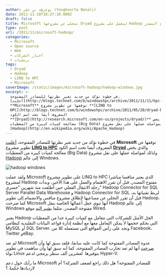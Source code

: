 ```yaml
---
author: يوغرطة بن علي (Youghourta Benali)
date: 2011-11-18T18:27:10.000Z
draft: false
title: Microsoft تتخلى عن مشروعها Dryad لتعمل على مشروع Hadoop مفتوح المصدر
type: post
url: /2011/11/microsoft-hadoop/
categories:
  - Microsoft
  - Open source
  - Web
  - أخبار الشركات
  - برمجيات
tags:
  - Dryad
  - Hadoop
  - LINQ to HPC
  - Microsoft
coverImage: /static/images/microsoft-hadoop/hadoop-windows.jpg
excerpt: >-
  في خطوة تؤكد من جديد تغير نظرتها للمصادر المفتوحة،
  [أعلنت](http://blogs.technet.com/b/windowshpc/archive/2011/11/11/hpc-pack-2008-r2-sp3-and-windows-azure-hpc-scheduler-released.aspx)
  **Microsoft** توقفها عن تطوير مشروع **[LINQ to
  HPC](http://blogs.technet.com/b/windowshpc/archive/2011/05/20/dryad-becomes-linq-to-hpc.aspx)**
  المعروف أيضا تحت اسم الكود
  **[Dryad](http://research.microsoft.com/en-us/projects/dryad/)** والذي يخص
  معالجة كميات كبيرة من المعطيات (Big Data) ولذلك لمواصلة عملها على نقل مشروع
  [Hadoop](http://en.wikipedia.org/wiki/Apache_Hadoop)
---
```

في خطوة تؤكد من جديد تغير نظرتها للمصادر المفتوحة، [أعلنت](http://blogs.technet.com/b/windowshpc/archive/2011/11/11/hpc-pack-2008-r2-sp3-and-windows-azure-hpc-scheduler-released.aspx) **Microsoft** توقفها عن تطوير مشروع **[LINQ to HPC](http://blogs.technet.com/b/windowshpc/archive/2011/05/20/dryad-becomes-linq-to-hpc.aspx)** المعروف أيضا تحت اسم الكود **[Dryad](http://research.microsoft.com/en-us/projects/dryad/)** والذي يخص معالجة كميات كبيرة من المعطيات (Big Data) ولذلك لمواصلة عملها على نقل مشروع [Hadoop](http://en.wikipedia.org/wiki/Apache_Hadoop) إلى عالم Windows.

![hadoop windows](/static/images/microsoft-hadoop/hadoop-windows.jpg)

ولقد عملت Microsoft على تطوير مشروع LINQ to HPC الذي يعتبر منافسا مباشرا لمشروع Hadoop مفتوح المصدر، قبل أن تقرر الاهتمام والعمل على هذا الأخير، وبدأت رحلة الانتقال الفعلي حين أطلقت منذ شهرين "جسري" Hadoop Connector for SQL Server Parallel Data Warehouse و Hadoop Connector for SQL لربط تقنياتها به، قبل أن تقرر التخلي عن مساعيها لإطلاق مشروع منافس والانضمام إلى تطوير Hadoop. كما صرحت Microsoft أنها تنوي جعل أعمالها الخاصة بنقل Hadoop إلى عالم Windows مفتوحة المصدر، مثلما [يشير إليه](http://www.wired.com/wiredenterprise/2011/10/microsoft-and-hadoop/) موقع Wired.

يعتبر Hadoop الحل الأمثل للشركات التي تتعامل مع كميات كبيرة جدا من المعطيات التي بحكم حجمها لا يمكن التعامل معها مع أنظمة إدارة قواعد البيانات التقليدية كنظامي MySQL أو SQL Server. ونجد على رأس المواقع التي تستعمله كلا من Facebook، Twitter وeBay.

لم تعد Microsoft عدوة المصادر المفتوحة كما كانت عليه سابقا، فلقد سبق لها وأن [صرحت](../2011/05/microsoft-open-source/) أنها لم تعد تحارب المصادر المفتوحة، كما أنه سبق لها وأن ساهمت في تطوير نواة Linux بتوفيرها  لعشرين ألف سطر برمجي لدعم Hyper-V.

ما رأيك حول دعم Microsoft للمصادر المفتوحة؟ هل ذلك راجع لضعف الشركة؟ أم لازديادها حكمةً ؟
